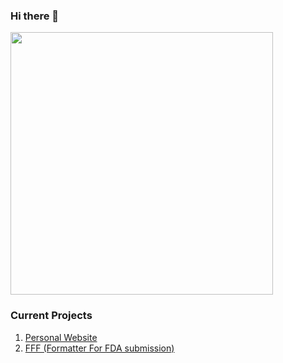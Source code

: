 ### Hi there 👋

<td><img src="https://github-readme-stats.vercel.app/api/top-langs/?username=ewang2002&langs_count=8&layout=compact&hide=css,latex,tex,cmake&exclude_repo=AdventOfCode" width="420"/></td>

### Current Projects
1. [Personal Website](https://www.binLtools.com)
2. [FFF (Formatter For FDA submission)](https://www.binltools.com/article/documentation/fff)
